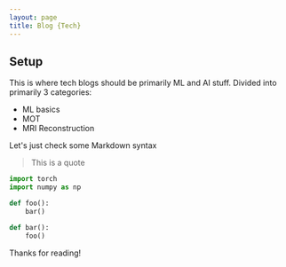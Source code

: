 ```yaml
---
layout: page
title: Blog {Tech}
---
```


## Setup

This is where tech blogs should be primarily ML and AI stuff. Divided into primarily 3 categories:

* ML basics
* MOT
* MRI Reconstruction


Let's just check some Markdown syntax

> This is a quote

```python
import torch
import numpy as np

def foo():
    bar()

def bar():
    foo()
```


Thanks for reading!

